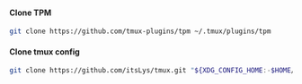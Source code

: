 #### Clone TPM

```sh
git clone https://github.com/tmux-plugins/tpm ~/.tmux/plugins/tpm
```

#### Clone tmux config

```sh
git clone https://github.com/itsLys/tmux.git "${XDG_CONFIG_HOME:-$HOME/.config}"/tmux
```
